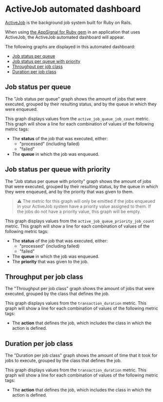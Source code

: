 # ActiveJob automated dashboard

[ActiveJob](https://guides.rubyonrails.org/active_job_basics.html) is the background job system built for Ruby on Rails.

When using [the AppSignal for Ruby gem](https://docs.appsignal.com/ruby/integrations/mongodb.html) in an application that uses ActiveJob, the ActiveJob automated dashboard will appear.

The following graphs are displayed in this automated dashboard:

- [Job status per queue](#job-status-per-queue)
- [Job status per queue with priority](#job-status-per-queue-with-priority)
- [Throughput per job class](#throughput-per-job-class)
- [Duration per job class](#duration-per-job-class)

## Job status per queue

The "Job status per queue" graph shows the amount of jobs that were executed, grouped by their resulting status, and by the queue in which they were enqueued.

This graph displays values from the `active_job_queue_job_count` metric. This graph will show a line for each combination of values of the following metric tags:

- The **status** of the job that was executed, either:
  - "processed" (including failed)
  - "failed"
- The **queue** in which the job was enqueued. 

## Job status per queue with priority

The "Job status per queue with priority" graph shows the amount of jobs that were executed, grouped by their resulting status, by the queue in which they were enqueued, and by the priority that was given to them.

> ⚠️ The metric for this graph will only be emitted if the jobs enqueued in your ActiveJob system have a priority value assigned to them. If the jobs do not have a priority value, this graph will be empty.

This graph displays values from the `active_job_queue_priority_job_count` metric. This graph will show a line for each combination of values of the following metric tags:

- The **status** of the job that was executed, either:
  - "processed" (including failed)
  - "failed"
- The **queue** in which the job was enqueued. 
- The **priority** that was given to the job.

## Throughput per job class

The "Throughput per job class" graph shows the amount of jobs that were executed, grouped by the class that defines the job.

This graph displays values from the `transaction_duration` metric. This graph will show a line for each combination of values of the following metric tags:

- The **action** that defines the job, which includes the class in which the action is defined. 

## Duration per job class

The "Duration per job class" graph shows the amount of time that it took for jobs to execute, grouped by the class that defines the job.

This graph displays values from the `transaction_duration` metric. This graph will show a line for each combination of values of the following metric tags:

- The **action** that defines the job, which includes the class in which the action is defined. 
